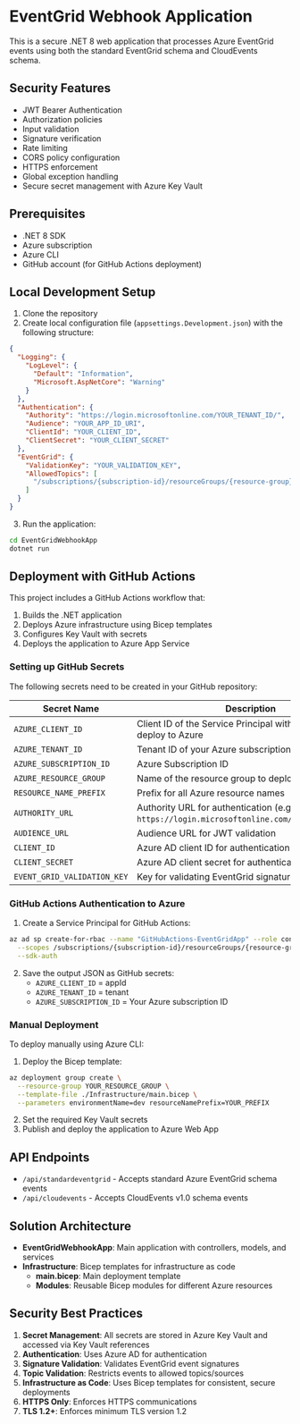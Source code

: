 # EventGrid Webhook Application

This is a secure .NET 8 web application that processes Azure EventGrid events using both the standard EventGrid schema and CloudEvents schema.

## Security Features

- JWT Bearer Authentication
- Authorization policies
- Input validation
- Signature verification
- Rate limiting
- CORS policy configuration
- HTTPS enforcement
- Global exception handling
- Secure secret management with Azure Key Vault

## Prerequisites

- .NET 8 SDK
- Azure subscription
- Azure CLI
- GitHub account (for GitHub Actions deployment)

## Local Development Setup

1. Clone the repository
2. Create local configuration file (`appsettings.Development.json`) with the following structure:

```json
{
  "Logging": {
    "LogLevel": {
      "Default": "Information",
      "Microsoft.AspNetCore": "Warning"
    }
  },
  "Authentication": {
    "Authority": "https://login.microsoftonline.com/YOUR_TENANT_ID/",
    "Audience": "YOUR_APP_ID_URI",
    "ClientId": "YOUR_CLIENT_ID",
    "ClientSecret": "YOUR_CLIENT_SECRET"
  },
  "EventGrid": {
    "ValidationKey": "YOUR_VALIDATION_KEY",
    "AllowedTopics": [
      "/subscriptions/{subscription-id}/resourceGroups/{resource-group}/providers/Microsoft.EventGrid/topics/{topic-name}"
    ]
  }
}
```

3. Run the application:
```bash
cd EventGridWebhookApp
dotnet run
```

## Deployment with GitHub Actions

This project includes a GitHub Actions workflow that:
1. Builds the .NET application
2. Deploys Azure infrastructure using Bicep templates
3. Configures Key Vault with secrets
4. Deploys the application to Azure App Service

### Setting up GitHub Secrets

The following secrets need to be created in your GitHub repository:

| Secret Name | Description |
|-------------|-------------|
| `AZURE_CLIENT_ID` | Client ID of the Service Principal with permission to deploy to Azure |
| `AZURE_TENANT_ID` | Tenant ID of your Azure subscription |
| `AZURE_SUBSCRIPTION_ID` | Azure Subscription ID |
| `AZURE_RESOURCE_GROUP` | Name of the resource group to deploy to |
| `RESOURCE_NAME_PREFIX` | Prefix for all Azure resource names |
| `AUTHORITY_URL` | Authority URL for authentication (e.g., `https://login.microsoftonline.com/YOUR_TENANT_ID/`) |
| `AUDIENCE_URL` | Audience URL for JWT validation |
| `CLIENT_ID` | Azure AD client ID for authentication |
| `CLIENT_SECRET` | Azure AD client secret for authentication |
| `EVENT_GRID_VALIDATION_KEY` | Key for validating EventGrid signatures |

### GitHub Actions Authentication to Azure

1. Create a Service Principal for GitHub Actions:
```bash
az ad sp create-for-rbac --name "GitHubActions-EventGridApp" --role contributor \
  --scopes /subscriptions/{subscription-id}/resourceGroups/{resource-group-name} \
  --sdk-auth
```

2. Save the output JSON as GitHub secrets:
   - `AZURE_CLIENT_ID` = appId
   - `AZURE_TENANT_ID` = tenant
   - `AZURE_SUBSCRIPTION_ID` = Your Azure subscription ID

### Manual Deployment

To deploy manually using Azure CLI:

1. Deploy the Bicep template:
```bash
az deployment group create \
  --resource-group YOUR_RESOURCE_GROUP \
  --template-file ./Infrastructure/main.bicep \
  --parameters environmentName=dev resourceNamePrefix=YOUR_PREFIX
```

2. Set the required Key Vault secrets
3. Publish and deploy the application to Azure Web App

## API Endpoints

- `/api/standardeventgrid` - Accepts standard Azure EventGrid schema events
- `/api/cloudevents` - Accepts CloudEvents v1.0 schema events

## Solution Architecture

- **EventGridWebhookApp**: Main application with controllers, models, and services
- **Infrastructure**: Bicep templates for infrastructure as code
  - **main.bicep**: Main deployment template
  - **Modules**: Reusable Bicep modules for different Azure resources

## Security Best Practices

1. **Secret Management**: All secrets are stored in Azure Key Vault and accessed via Key Vault references
2. **Authentication**: Uses Azure AD for authentication
3. **Signature Validation**: Validates EventGrid event signatures
4. **Topic Validation**: Restricts events to allowed topics/sources
5. **Infrastructure as Code**: Uses Bicep templates for consistent, secure deployments
6. **HTTPS Only**: Enforces HTTPS communications
7. **TLS 1.2+**: Enforces minimum TLS version 1.2